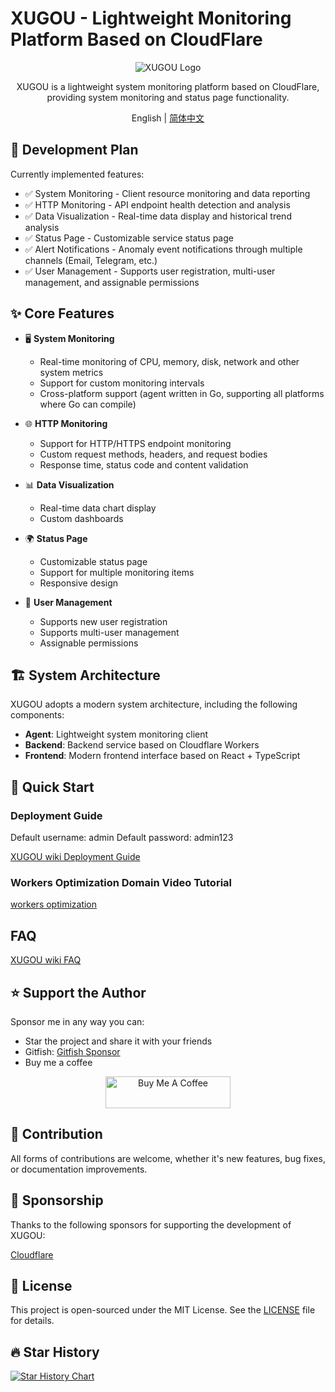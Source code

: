 # XUGOU - Lightweight Monitoring Platform Based on CloudFlare

<div align="center">

![XUGOU Logo](frontend/public/logo.svg)

XUGOU is a lightweight system monitoring platform based on CloudFlare, providing system monitoring and status page functionality.

English | [简体中文](./README.md)

</div>

## 📅 Development Plan

Currently implemented features:

- ✅ System Monitoring - Client resource monitoring and data reporting
- ✅ HTTP Monitoring - API endpoint health detection and analysis
- ✅ Data Visualization - Real-time data display and historical trend analysis
- ✅ Status Page - Customizable service status page
- ✅ Alert Notifications - Anomaly event notifications through multiple channels (Email, Telegram, etc.)
- ✅ User Management - Supports user registration, multi-user management, and assignable permissions

## ✨ Core Features

- 🖥️ **System Monitoring**
  - Real-time monitoring of CPU, memory, disk, network and other system metrics
  - Support for custom monitoring intervals
  - Cross-platform support (agent written in Go, supporting all platforms where Go can compile)

- 🌐 **HTTP Monitoring**
  - Support for HTTP/HTTPS endpoint monitoring
  - Custom request methods, headers, and request bodies
  - Response time, status code and content validation

- 📊 **Data Visualization**
  - Real-time data chart display
  - Custom dashboards

- 🌍 **Status Page**
  - Customizable status page
  - Support for multiple monitoring items
  - Responsive design

- 👥 **User Management**
  - Supports new user registration
  - Supports multi-user management
  - Assignable permissions

## 🏗️ System Architecture

XUGOU adopts a modern system architecture, including the following components:

- **Agent**: Lightweight system monitoring client
- **Backend**: Backend service based on Cloudflare Workers
- **Frontend**: Modern frontend interface based on React + TypeScript

## 🚀 Quick Start

### Deployment Guide

Default username: admin  Default password: admin123

[XUGOU wiki Deployment Guide](https://github.com/zaunist/xugou/wiki)

### Workers Optimization Domain Video Tutorial

[workers optimization](https://youtu.be/aY_K43I7Flk?si=eqJXVIlcDnWw1dN6)

## FAQ

[XUGOU wiki FAQ](https://github.com/zaunist/xugou/wiki)

## ⭐ Support the Author

Sponsor me in any way you can:

- Star the project and share it with your friends
- Gitfish: [Gitfish Sponsor](https://www.gitfish.dev/repo/zaunist/xugou)
- Buy me a coffee

<div align="center">
  <a href="https://buymeacoffee.com/real_zaunist" target="_blank">
    <img src="https://cdn.buymeacoffee.com/buttons/v2/default-yellow.png" alt="Buy Me A Coffee" width="200" height="51">
  </a>
</div>

## 🤝 Contribution

All forms of contributions are welcome, whether it's new features, bug fixes, or documentation improvements.

## 🏢 Sponsorship

Thanks to the following sponsors for supporting the development of XUGOU:

[Cloudflare](https://www.cloudflare.com/)

## 📄 License

This project is open-sourced under the MIT License. See the [LICENSE](./LICENSE) file for details. 

## 🔥 Star History

[![Star History Chart](https://api.star-history.com/svg?repos=zaunist/xugou&type=Date)](https://www.star-history.com/#zaunist/xugou&Date)
